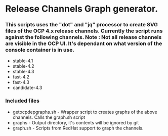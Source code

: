 # Release Channels Graph generator.

### This scripts uses the "dot" and "jq" processor to create SVG files of the OCP 4.x release channels. Currently the script runs against the following channels. __Note__ : Not all release channels are visible in the OCP UI. It's dependant on what version of the console container is in use.

- stable-4.1
- stable-4.2
- stable-4.3
- fast-4.2
- fast-4.3
- candidate-4.3

### Included files

- getocpdepgraphs.sh - Wrapper script to creates graphs of the above channels. Calls the graph.sh script
- graphs - Output directory, it's contents will be ignored by git
- graph.sh - Scripts from RedHat support to graph the channels.
